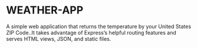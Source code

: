 # WEATHER-APP
A simple web application that returns the temperature by your United States ZIP Code..It takes advantage of Express’s helpful routing features and serves HTML views, JSON, and static files.

